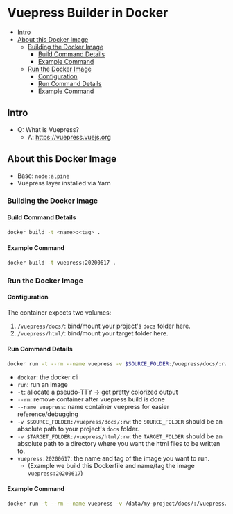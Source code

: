 # Vuepress Builder in Docker
<!-- MarkdownTOC autolink="true" -->

- [Intro](#intro)
- [About this Docker Image](#about-this-docker-image)
	- [Building the Docker Image](#building-the-docker-image)
		- [Build Command Details](#build-command-details)
		- [Example Command](#example-command)
	- [Run the Docker Image](#run-the-docker-image)
		- [Configuration](#configuration)
		- [Run Command Details](#run-command-details)
		- [Example Command](#example-command-1)

<!-- /MarkdownTOC -->

## Intro
- Q: What is Vuepress?
  - A: https://vuepress.vuejs.org
  
## About this Docker Image

- Base: `node:alpine`
- Vuepress layer installed via Yarn

### Building the Docker Image

#### Build Command Details

```bash
docker build -t <name>:<tag> .
```

#### Example Command

```bash
docker build -t vuepress:20200617 .
```

### Run the Docker Image 

#### Configuration

The container expects two volumes:
1. `/vuepress/docs/`: bind/mount your project's `docs` folder here.
2. `/vuepress/html/`: bind/mount your target folder here.

#### Run Command Details

```bash
docker run -t --rm --name vuepress -v $SOURCE_FOLDER:/vuepress/docs/:rw -v $TARGET_FOLDER:/vuepress/html/:rw vuepress:20200617
```

- `docker`: the docker cli
- `run`: run an image
- `-t`: allocate a pseudo-TTY -> get pretty colorized output
- `--rm`: remove container after vuepress build is done 
- `--name vuepress`: name container vuepress for easier reference/debugging
- `-v $SOURCE_FOLDER:/vuepress/docs/:rw`: the `SOURCE_FOLDER` should be an absolute path to your project's `docs` folder.
- `-v $TARGET_FOLDER:/vuepress/html/:rw`: the `TARGET_FOLDER` should be an absolute path to a directory where you want the html files to be written to.
- `vuepress:20200617`: the name and tag of the image you want to run. 
  - (Example we build this Dockerfile and name/tag the image `vuepress:20200617`) 

#### Example Command

```bash
docker run -t --rm --name vuepress -v /data/my-project/docs/:/vuepress/docs/:rw -v /data/my-project/html:/vuepress/html/:rw vuepress:20200617
```

